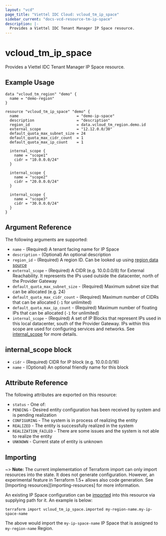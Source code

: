 ```yaml
---
layout: "vcd"
page_title: "Viettel IDC Cloud: vcloud_tm_ip_space"
sidebar_current: "docs-vcd-resource-tm-ip-space"
description: |-
  Provides a Viettel IDC Tenant Manager IP Space resource.
---
```


# vcloud\_tm\_ip\_space

Provides a Viettel IDC Tenant Manager IP Space resource.

## Example Usage

```hcl
data "vcloud_tm_region" "demo" {
  name = "demo-region"
}

resource "vcloud_tm_ip_space" "demo" {
  name                          = "demo-ip-space"
  description                   = "description"
  region_id                     = data.vcloud_tm_region.demo.id
  external_scope                = "12.12.0.0/30"
  default_quota_max_subnet_size = 24
  default_quota_max_cidr_count  = 1
  default_quota_max_ip_count    = 1

  internal_scope {
    name = "scope1"
    cidr = "10.0.0.0/24"
  }

  internal_scope {
    name = "scope2"
    cidr = "20.0.0.0/24"
  }

  internal_scope {
    name = "scope3"
    cidr = "30.0.0.0/24"
  }
}
```

## Argument Reference

The following arguments are supported:

* `name` - (Required) A tenant facing name for IP Space
* `description` - (Optional) An optional description
* `region_id` - (Required) A region ID. Can be looked up using
  [region data source](/providers/viettelidc-provider/vcloud/latest/docs/data-sources/tm_region)
* `external_scope` - (Required) A CIDR (e.g. 10.0.0.0/8) for External Reachability. It represents
  the IPs used outside the datacenter, north of the Provider Gateway
* `default_quota_max_subnet_size` - (Required) Maximum subnet size that can be allocated (e.g. 24)
* `default_quota_max_cidr_count` - (Required) Maximum number of CIDRs that can be allocated (`-1`
  for unlimited)
* `default_quota_max_ip_count` - (Required) Maximum number of floating IPs that can be allocated
  (`-1` for unlimited)
* `internal_scope` - (Required) A set of IP Blocks that represent IPs used in this local datacenter,
  south of the Provider Gateway. IPs within this scope are used for configuring services and
  networks. See [internal_scope](#internal-scope) for more details.

<a id="internal-scope"></a>

## internal_scope block

* `cidr` - (Required) CIDR for IP block (e.g. 10.0.0.0/16)
* `name` - (Optional) An optional friendly name for this block

## Attribute Reference

The following attributes are exported on this resource:

* `status` - One of:
 * `PENDING` - Desired entity configuration has been received by system and is pending realization
 * `CONFIGURING` - The system is in process of realizing the entity
 * `REALIZED` - The entity is successfully realized in the system
 * `REALIZATION_FAILED` - There are some issues and the system is not able to realize the entity
 * `UNKNOWN` - Current state of entity is unknown

## Importing

~> **Note:** The current implementation of Terraform import can only import resources into the
state. It does not generate configuration. However, an experimental feature in Terraform 1.5+ allows
also code generation. See [Importing resources][importing-resources] for more information.

An existing IP Space configuration can be [imported][docs-import] into this resource via supplying
path for it. An example is below:

[docs-import]: https://www.terraform.io/docs/import/

```
terraform import vcloud_tm_ip_space.imported my-region-name.my-ip-space-name
```

The above would import the `my-ip-space-name` IP Space that is assigned to `my-region-name` Region.